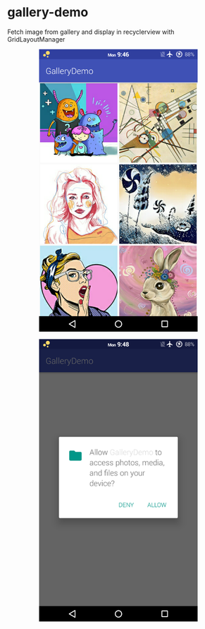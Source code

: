 # gallery-demo
Fetch image from gallery and display in recyclerview with GridLayoutManager


<p align="center">
  <img width="360" height="640" src="https://github.com/HadesPTIT/gallery-demo/blob/demo/screenshot_1.png">
</p>

<p align="center">
  <img width="360" height="640" src="https://github.com/HadesPTIT/gallery-demo/blob/demo/screenshot_2.png">
</p>